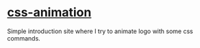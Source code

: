 

# [css-animation](https://fejes6.github.io/css-animation/)

Simple introduction site where I try to animate logo with some css commands.

